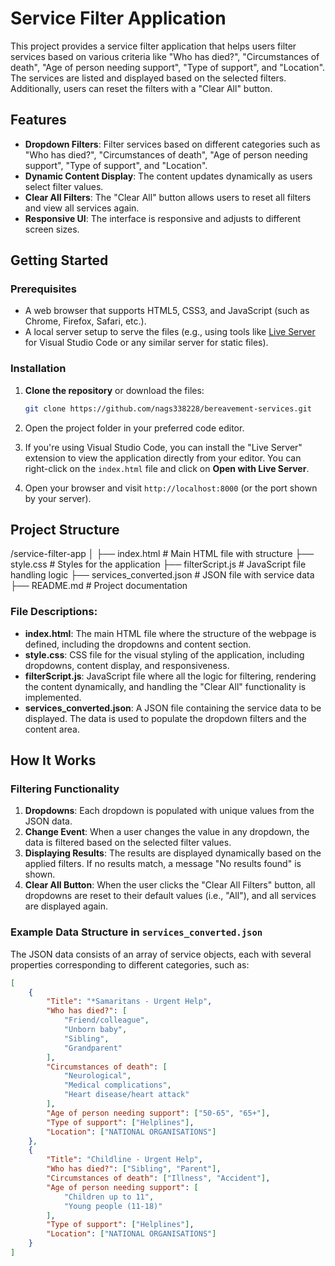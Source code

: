 # Service Filter Application

This project provides a service filter application that helps users filter services based on various criteria like "Who has died?", "Circumstances of death", "Age of person needing support", "Type of support", and "Location". The services are listed and displayed based on the selected filters. Additionally, users can reset the filters with a "Clear All" button.

## Features

- **Dropdown Filters**: Filter services based on different categories such as "Who has died?", "Circumstances of death", "Age of person needing support", "Type of support", and "Location".
- **Dynamic Content Display**: The content updates dynamically as users select filter values.
- **Clear All Filters**: The "Clear All" button allows users to reset all filters and view all services again.
- **Responsive UI**: The interface is responsive and adjusts to different screen sizes.

## Getting Started

### Prerequisites

- A web browser that supports HTML5, CSS3, and JavaScript (such as Chrome, Firefox, Safari, etc.).
- A local server setup to serve the files (e.g., using tools like [Live Server](https://marketplace.visualstudio.com/items?itemName=ritwickdey.LiveServer) for Visual Studio Code or any similar server for static files).

### Installation

1. **Clone the repository** or download the files:

   ```bash
   git clone https://github.com/nags338228/bereavement-services.git
   ```

2. Open the project folder in your preferred code editor.

3. If you're using Visual Studio Code, you can install the "Live Server" extension to view the application directly from your editor. You can right-click on the `index.html` file and click on **Open with Live Server**.

4. Open your browser and visit `http://localhost:8000` (or the port shown by your server).

## Project Structure

/service-filter-app
│
├── index.html # Main HTML file with structure
├── style.css # Styles for the application
├── filterScript.js # JavaScript file handling logic
├── services_converted.json # JSON file with service data
├── README.md # Project documentation

### File Descriptions:

- **index.html**: The main HTML file where the structure of the webpage is defined, including the dropdowns and content section.
- **style.css**: CSS file for the visual styling of the application, including dropdowns, content display, and responsiveness.
- **filterScript.js**: JavaScript file where all the logic for filtering, rendering the content dynamically, and handling the "Clear All" functionality is implemented.
- **services_converted.json**: A JSON file containing the service data to be displayed. The data is used to populate the dropdown filters and the content area.

## How It Works

### Filtering Functionality

1. **Dropdowns**: Each dropdown is populated with unique values from the JSON data.
2. **Change Event**: When a user changes the value in any dropdown, the data is filtered based on the selected filter values.
3. **Displaying Results**: The results are displayed dynamically based on the applied filters. If no results match, a message "No results found" is shown.
4. **Clear All Button**: When the user clicks the "Clear All Filters" button, all dropdowns are reset to their default values (i.e., "All"), and all services are displayed again.

### Example Data Structure in `services_converted.json`

The JSON data consists of an array of service objects, each with several properties corresponding to different categories, such as:

```json
[
	{
		"Title": "*Samaritans - Urgent Help",
		"Who has died?": [
			"Friend/colleague",
			"Unborn baby",
			"Sibling",
			"Grandparent"
		],
		"Circumstances of death": [
			"Neurological",
			"Medical complications",
			"Heart disease/heart attack"
		],
		"Age of person needing support": ["50-65", "65+"],
		"Type of support": ["Helplines"],
		"Location": ["NATIONAL ORGANISATIONS"]
	},
	{
		"Title": "Childline - Urgent Help",
		"Who has died?": ["Sibling", "Parent"],
		"Circumstances of death": ["Illness", "Accident"],
		"Age of person needing support": [
			"Children up to 11",
			"Young people (11-18)"
		],
		"Type of support": ["Helplines"],
		"Location": ["NATIONAL ORGANISATIONS"]
	}
]
```
